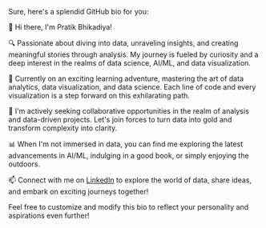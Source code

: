 Sure, here's a splendid GitHub bio for you:

👋 Hi there, I'm Pratik Bhikadiya!

🔍 Passionate about diving into data, unraveling insights, and creating meaningful stories through analysis. My journey is fueled by curiosity and a deep interest in the realms of data science, AI/ML, and data visualization.

🌱 Currently on an exciting learning adventure, mastering the art of data analytics, data visualization, and data science. Each line of code and every visualization is a step forward on this exhilarating path.

🚀 I'm actively seeking collaborative opportunities in the realm of analysis and data-driven projects. Let's join forces to turn data into gold and transform complexity into clarity.

📊 When I'm not immersed in data, you can find me exploring the latest advancements in AI/ML, indulging in a good book, or simply enjoying the outdoors.

📫 Connect with me on [LinkedIn](https://www.linkedin.com/in/pratik-bhikadiya-424b91b1) to explore the world of data, share ideas, and embark on exciting journeys together!

<!---
Pratik2895/Pratik2895: Turning data into insights, one line of code at a time. 📈🔍
--->

Feel free to customize and modify this bio to reflect your personality and aspirations even further!
